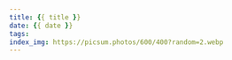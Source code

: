 ```yaml
---
title: {{ title }}
date: {{ date }}
tags:
index_img: https://picsum.photos/600/400?random=2.webp
---
```

